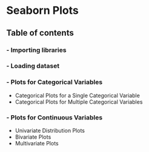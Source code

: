 # Seaborn Plots
## **Table of contents**
### - Importing libraries
### - Loading dataset
### - Plots for Categorical Variables
- Categorical Plots for a Single Categorical Variable
- Categorical Plots for Multiple Categorical Variables
### - Plots for Continuous Variables
- Univariate Distribution Plots
- Bivariate Plots
- Multivariate Plots
